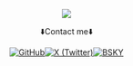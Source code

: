<p align="center">
  <img src="https://readme-typing-svg.demolab.com?font=Fira+Code&duration=3000&pause=250&color=8B259C&center=true&multiline=true&width=435&height=55&lines=WasteLandR-dev;%E2%98%95+Depressed+software+engineer"/>
</p>
<p align="center">⬇️Contact me⬇️</p>

<p align="center"><!--
  --><a href="[https://github.com](https://github.com/WasteLandR-dev)" target="_blank"><!--
    --><img alt="GitHub" src="https://img.shields.io/badge/GitHub-181717?style=flat&logo=github&logoColor=white" /><!--
  --></a><!--
  --><a href="[https://x.com](https://x.com/WasteLandR_dev)" target="_blank"><!--
    --><img alt="X (Twitter)" src="https://img.shields.io/badge/X-000000?style=flat&logo=x&logoColor=white" /><!--
  --></a><!--
  --><a href="[https://bsky.app](https://bsky.app/profile/wastelandr.bsky.social)" target="_blank"><!--
    --><img alt="BSKY" src="https://img.shields.io/badge/-Bluesky-3686f7?style=flat&logo=bluesky&logoColor=white" /><!--
  --></a><!--
--></p>

<!--
**WasteLandR-dev/WasteLandR-dev** is a ✨ _special_ ✨ repository because its `README.md` (this file) appears on your GitHub profile.

Here are some ideas to get you started:

- 🔭 I’m currently working on ...
- 🌱 I’m currently learning ...
- 👯 I’m looking to collaborate on ...
- 🤔 I’m looking for help with ...
- 💬 Ask me about ...
- 📫 How to reach me: ...
- 😄 Pronouns: ...
- ⚡ Fun fact: ...
-->
